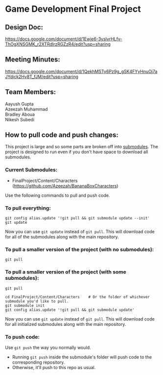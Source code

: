# Game Development Final Project

## Design Doc:
https://docs.google.com/document/d/1Ewje6-3yslvrHLfv-ThOgXNSGMK_r2XTRdlrzRGZzR4/edit?usp=sharing

## Meeting Minutes:
https://docs.google.com/document/d/1QekhMSTy6Pz9g_gSK4FYyHnuOj7aJYdjck2Hv8T_fJM/edit?usp=sharing

## Team Members:
Aayush Gupta
<br>Azeezah Muhammad
<br>Bradley Aboua
<br>Nikesh Subedi

## How to pull code and push changes:
This project is large and so some parts are broken off into [submodules](https://gist.github.com/gitaarik/8735255).  The project is designed to run even if you don't have space to download all submodules.

### Current Submodules:
 - FinalProject/Content/Characters (https://github.com/Azeezah/BananaBoxCharacters)

Use the following commands to pull and push code.

### To pull everything:
```
git config alias.update '!git pull && git submodule update --init'
git update
```
Now you can use `git update` instead of `git pull`.  This will download code for all of the submodules along with the main repository.

### To pull a smaller version of the project (with no submodules):
```
git pull
```

### To pull a smaller version of the project (with some submodules):
```
git pull

cd FinalProject/Content/Characters    # Or the folder of whichever submodule you'd like to pull.
git submodule init
git config alias.update '!git pull && git submodule update'
```
Now you can use `git update` instead of `git pull`.  This will download code for all initialized submodules along with the main repository.

### To push code:
Use `git push` the way you normally would.
 - Running `git push` inside the submodule's folder will push code to the corresponding repository.
 - Otherwise, it'll push to this repo as usual.
